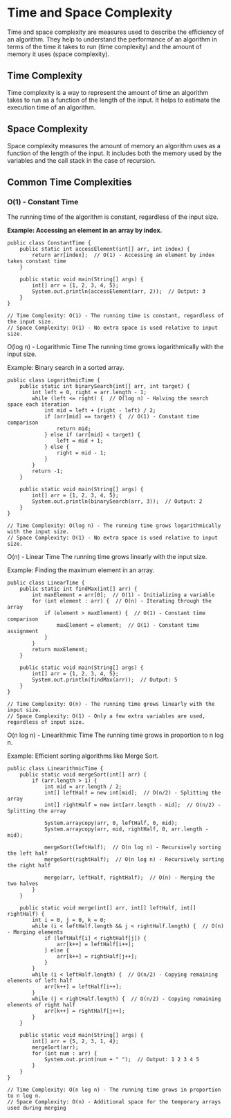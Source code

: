 # Time and Space Complexity

Time and space complexity are measures used to describe the efficiency of an algorithm. They help to understand the performance of an algorithm in terms of the time it takes to run (time complexity) and the amount of memory it uses (space complexity).

## Time Complexity

Time complexity is a way to represent the amount of time an algorithm takes to run as a function of the length of the input. It helps to estimate the execution time of an algorithm.

## Space Complexity

Space complexity measures the amount of memory an algorithm uses as a function of the length of the input. It includes both the memory used by the variables and the call stack in the case of recursion.

## Common Time Complexities

### O(1) - Constant Time

The running time of the algorithm is constant, regardless of the input size.

**Example: Accessing an element in an array by index.**

```
public class ConstantTime {
    public static int accessElement(int[] arr, int index) {
        return arr[index];  // O(1) - Accessing an element by index takes constant time
    }

    public static void main(String[] args) {
        int[] arr = {1, 2, 3, 4, 5};
        System.out.println(accessElement(arr, 2));  // Output: 3
    }
}

// Time Complexity: O(1) - The running time is constant, regardless of the input size.
// Space Complexity: O(1) - No extra space is used relative to input size.

```


O(log n) - Logarithmic Time
The running time grows logarithmically with the input size.

Example: Binary search in a sorted array.

```
public class LogarithmicTime {
    public static int binarySearch(int[] arr, int target) {
        int left = 0, right = arr.length - 1;
        while (left <= right) {  // O(log n) - Halving the search space each iteration
            int mid = left + (right - left) / 2;
            if (arr[mid] == target) {  // O(1) - Constant time comparison
                return mid;
            } else if (arr[mid] < target) {
                left = mid + 1;
            } else {
                right = mid - 1;
            }
        }
        return -1;
    }

    public static void main(String[] args) {
        int[] arr = {1, 2, 3, 4, 5};
        System.out.println(binarySearch(arr, 3));  // Output: 2
    }
}

// Time Complexity: O(log n) - The running time grows logarithmically with the input size.
// Space Complexity: O(1) - No extra space is used relative to input size.
```


O(n) - Linear Time
The running time grows linearly with the input size.

Example: Finding the maximum element in an array.

```
public class LinearTime {
    public static int findMax(int[] arr) {
        int maxElement = arr[0];  // O(1) - Initializing a variable
        for (int element : arr) {  // O(n) - Iterating through the array
            if (element > maxElement) {  // O(1) - Constant time comparison
                maxElement = element;  // O(1) - Constant time assignment
            }
        }
        return maxElement;
    }

    public static void main(String[] args) {
        int[] arr = {1, 2, 3, 4, 5};
        System.out.println(findMax(arr));  // Output: 5
    }
}

// Time Complexity: O(n) - The running time grows linearly with the input size.
// Space Complexity: O(1) - Only a few extra variables are used, regardless of input size.
```

O(n log n) - Linearithmic Time
The running time grows in proportion to n log n.

Example: Efficient sorting algorithms like Merge Sort.

```
public class LinearithmicTime {
    public static void mergeSort(int[] arr) {
        if (arr.length > 1) {
            int mid = arr.length / 2;
            int[] leftHalf = new int[mid];  // O(n/2) - Splitting the array
            int[] rightHalf = new int[arr.length - mid];  // O(n/2) - Splitting the array

            System.arraycopy(arr, 0, leftHalf, 0, mid);
            System.arraycopy(arr, mid, rightHalf, 0, arr.length - mid);

            mergeSort(leftHalf);  // O(n log n) - Recursively sorting the left half
            mergeSort(rightHalf);  // O(n log n) - Recursively sorting the right half

            merge(arr, leftHalf, rightHalf);  // O(n) - Merging the two halves
        }
    }

    public static void merge(int[] arr, int[] leftHalf, int[] rightHalf) {
        int i = 0, j = 0, k = 0;
        while (i < leftHalf.length && j < rightHalf.length) {  // O(n) - Merging elements
            if (leftHalf[i] < rightHalf[j]) {
                arr[k++] = leftHalf[i++];
            } else {
                arr[k++] = rightHalf[j++];
            }
        }
        while (i < leftHalf.length) {  // O(n/2) - Copying remaining elements of left half
            arr[k++] = leftHalf[i++];
        }
        while (j < rightHalf.length) {  // O(n/2) - Copying remaining elements of right half
            arr[k++] = rightHalf[j++];
        }
    }

    public static void main(String[] args) {
        int[] arr = {5, 2, 3, 1, 4};
        mergeSort(arr);
        for (int num : arr) {
            System.out.print(num + " ");  // Output: 1 2 3 4 5
        }
    }
}

// Time Complexity: O(n log n) - The running time grows in proportion to n log n.
// Space Complexity: O(n) - Additional space for the temporary arrays used during merging
```
